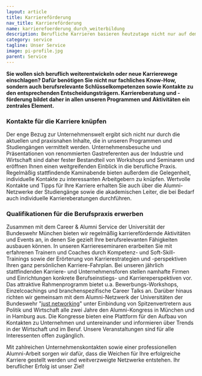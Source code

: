 ```yaml
---
layout: article
title: Karriereförderung 
nav_title: Karriereförderung
name: karrierefoerderung_durch_weiterbildung
description: Berufliche Karrieren basieren heutzutage nicht nur auf dem Abschluss eines ersten berufsqualifizierenden Hochschulabschlusses.
category: service
tagline: Unser Service
image: pi-profile.jpg
parent: Service
---
```


**Sie wollen sich beruflich weiterentwickeln oder neue Karrierewege einschlagen? Dafür benötigen Sie nicht nur fachliches Know-How, sondern auch berufsrelevante Schlüsselkompetenzen sowie Kontakte zu den entsprechenden Entscheidungsträgern. Karriereberatung und -förderung bildet daher in allen unseren Programmen und Aktivitäten ein zentrales Element.**

### Kontakte für die Karriere knüpfen

Der enge Bezug zur Unternehmenswelt ergibt sich nicht nur durch die aktuellen und praxisnahen Inhalte, die in unseren Programmen und Studiengängen vermittelt werden. Unternehmensbesuche und Präsentationen von renommierten Gastreferenten aus der Industrie und Wirtschaft sind daher fester Bestandteil von Workshops und Seminaren und eröffnen Ihnen einen weitgreifenden Einblick in die berufliche Praxis. Regelmäßig stattfindende Kaminabende bieten außerdem die  Gelegenheit, individuelle Kontakte zu interessanten Arbeitgebern zu knüpfen. Wertvolle Kontakte und Tipps für Ihre Karriere erhalten Sie auch über die Alumni-Netzwerke der Studiengänge sowie die akademischen Leiter, die bei Bedarf auch individuelle Karriereberatungen durchführen. 

### Qualifikationen für die Berufspraxis erwerben 

Zusammen mit dem Career & Alumni Service der Universität der Bundeswehr München bieten wir regelmäßig karrierefördernde Aktivitäten und Events an, in denen Sie gezielt Ihre berufsrelevanten Fähigkeiten ausbauen können. In unseren Karriereseminaren erarbeiten Sie mit erfahrenen Trainern und Coaches durch  Kompetenz- und Soft-Skill-Trainings sowie der Erörterung von Karrierestrategien und -perspektiven Ihren ganz persönlichen Karriere-Fahrplan. Bei unseren jährlich stattfindenden Karriere- und Unternehmensforen stellen namhafte Firmen und Einrichtungen konkrete Berufseinstiegs- und Karriereperspektiven vor. Das attraktive Rahmenprogramm bietet u.a. Bewerbungs-Workshops, Einzelcoachings und branchenspezifische Career Talks an. Darüber hinaus richten wir gemeinsam mit dem Alumni-Netzwerk der Universitäten der Bundeswehr "<a href="http://www.alumniunibw.de/">just networking</a>" unter Einbindung von Spitzenvertretern aus Politik und Wirtschaft alle zwei Jahre den Alumni-Kongress in München und in Hamburg aus. Die Kongresse bieten eine Plattform für den Aufbau von Kontakten zu Unternehmen und untereinander und informieren über Trends in der Wirtschaft und im Beruf. Unsere Veranstaltungen sind für alle Interessenten offen zugänglich. 

Mit zahlreichen Unternehmenskontakten sowie einer professionellen Alumni-Arbeit sorgen wir dafür, dass die Weichen für Ihre erfolgreiche Karriere gestellt werden und weitverzweigte Netzwerke entstehen. Ihr beruflicher Erfolg ist unser Ziel!

